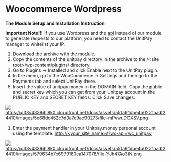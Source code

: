 # Woocommerce Wordpress

**The Module Setup and Installation Instruction**

**Important Note!!!** If you use Wordpress and the [api](../../payments/create-payment.md) instead of our module to generate requests to our platform, you need to contact the UnitPay manager to whitelist your IP.

1. Download the [archive](https://github.com/unitpay/woocommerce-module/archive/master.zip) with the module.
2. Copy the contents of the unitpay directory in the archive to the /&lt;site root&gt;/wp-content/plugins/ directory.
3. Go to Plugins -&gt; Installed and click Enable next to the UnitPay plugin.
4. In the menu, go to the WooCommerce -&gt; Settings and then go to the Payments tab and select UnitPay there.
5. Insert the value of unitpay.money in the DOMAIN field. Copy the public and secret key which you can get from your Unitpay account in the PUBLIC KEY and SECRET KEY fields. Click Save changes.

![](https://gblobscdn.gitbook.com/assets%2Fdokumentacziya%2F-M9xezG_6tZ_3GRmvyig%2F-M9y5FjX1KHBc695SgPF%2F0.png?alt=media)https://d33v4339jhl8k0.cloudfront.net/docs/assets/551a91dbe4b0221aadf24410/images/5e68dc452c7d3a7e9ae90273/file-mPvwuDGXSV.png

1. Enter the payment handler in your Unitpay.money personal account using the template: [http://&lt;your\_site\_name&gt;/?wc-api=wc\_unitpay](http://%3Cyour_site_name%3E/?wc-api=wc_unitpay)​

![](https://gblobscdn.gitbook.com/assets%2Fdokumentacziya%2F-M9xezG_6tZ_3GRmvyig%2F-M9y5FjYu7rSe-dC4Fo0%2F1.png?alt=media)https://d33v4339jhl8k0.cloudfront.net/docs/assets/551a91dbe4b0221aadf24410/images/579634b7c6979160ca147078/file-YJh47Ao3iN.png

